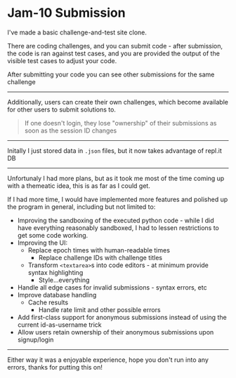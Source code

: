 # Jam-10 Submission

I've made a basic challenge-and-test site clone.

There are coding challenges, and you can submit code - after submission, the code is ran against test cases, and you are provided the output of the visible test cases to adjust your code.

After submitting your code you can see other submissions for the same challenge

***

Additionally, users can create their own challenges, which become available for other users to submit solutions to.

> If one doesn't login, they lose "ownership" of their submissions as soon as the session ID changes

***

Initally I just stored data in `.json` files, but it now takes advantage of repl.it DB

***

Unfortunaly I had more plans, but as it took me most of the time coming up with a themeatic idea, this is as far as I could get.

If I had more time, I would have implemented more features and polished up the program in general, including but not limited to: 

- Improving the sandboxing of the executed python code - while I did have everything reasonably sandboxed, I had to lessen restrictions to get some code working.
- Improving the UI:
  - Replace epoch times with human-readable times
	- Replace challenge IDs with challenge titles
  - Transform `<textarea>`s into code editors - at minimum provide syntax highlighting
	- Style...everything
- Handle all edge cases for invalid submissions - syntax errors, etc
- Improve database handling
  - Cache results
	- Handle rate limit and other possible errors
- Add first-class support for anonymous submissions instead of using the current id-as-username trick
- Allow users retain ownership of their anonymous submissions upon signup/login

***

Either way it was a enjoyable experience, hope you don't run into any errors, thanks for putting this on!